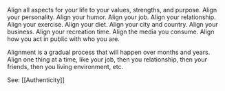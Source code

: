 Align all aspects for your life to your values, strengths, and purpose. Align your personality. Align your humor. Align your job. Align your relationship. Align your exercise. Align your diet. Align your city and country. Align your business. Align your recreation time. Align the media you consume. Align how you act in public with who you are.

Alignment is a gradual process that will happen over months and years. Align one thing at a time, like your job, then you relationship, then your friends, then you living environment, etc.

See: [[Authenticity]]